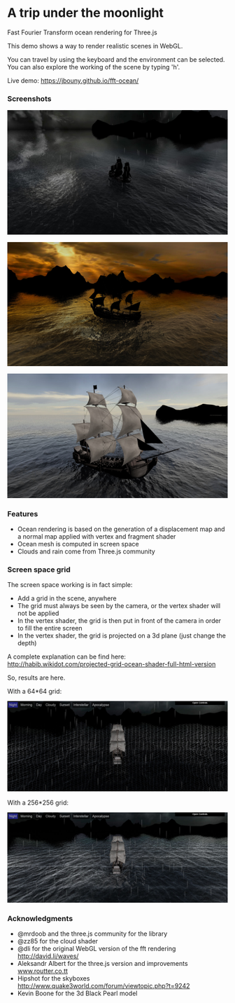 A trip under the moonlight
=========

Fast Fourier Transform ocean rendering for Three.js

This demo shows a way to render realistic scenes in WebGL.

You can travel by using the keyboard and the environment can be selected. You can also explore the working of the scene by typing 'h'.

Live demo: https://jbouny.github.io/fft-ocean/

### Screenshots

![Alt text](/visual/night_ocean_fft.jpg "Ocean rendering in a night environment")

![Alt text](/visual/sunset_ocean_fft.jpg "Ocean rendering in a sunset environment")

![Alt text](/visual/day_ocean_fft.jpg "Ocean rendering in a day environment")

### Features

- Ocean rendering is based on the generation of a displacement map and a normal map applied with vertex and fragment shader
- Ocean mesh is computed in screen space
- Clouds and rain come from Three.js community

### Screen space grid

The screen space working is in fact simple:

- Add a grid in the scene, anywhere
- The grid must always be seen by the camera, or the vertex shader will not be applied
- In the vertex shader, the grid is then put in front of the camera in order to fill the entire screen
- In the vertex shader, the grid is projected on a 3d plane (just change the depth)

A complete explanation can be find here: http://habib.wikidot.com/projected-grid-ocean-shader-full-html-version

So, results are here.

With a 64*64 grid:

![Alt text](/visual/screen_space_64.jpg "Screen space 64*64 grid")

With a 256*256 grid:

![Alt text](/visual/screen_space_256.jpg "Screen space 256*256 grid")




### Acknowledgments

- @mrdoob and the three.js community for the library
- @zz85 for the cloud shader
- @dli for the original WebGL version of the fft rendering http://david.li/waves/
- Aleksandr Albert for the three.js version and improvements www.routter.co.tt
- Hipshot for the skyboxes http://www.quake3world.com/forum/viewtopic.php?t=9242
- Kevin Boone for the 3d Black Pearl model

